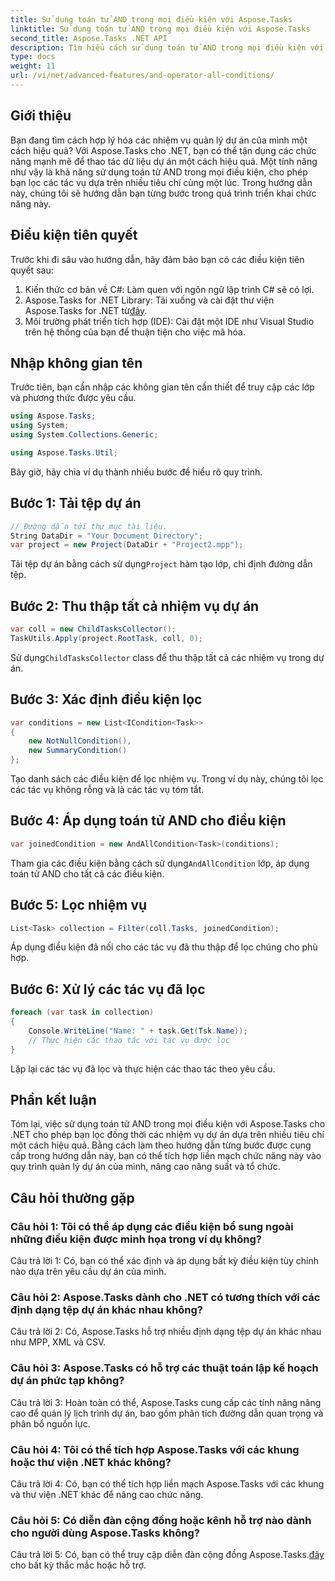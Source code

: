 ```yaml
---
title: Sử dụng toán tử AND trong mọi điều kiện với Aspose.Tasks
linktitle: Sử dụng toán tử AND trong mọi điều kiện với Aspose.Tasks
second_title: Aspose.Tasks .NET API
description: Tìm hiểu cách sử dụng toán tử AND trong mọi điều kiện với Aspose.Tasks dành cho .NET để lọc các tác vụ dự án một cách hiệu quả.
type: docs
weight: 11
url: /vi/net/advanced-features/and-operator-all-conditions/
---
```

## Giới thiệu

Bạn đang tìm cách hợp lý hóa các nhiệm vụ quản lý dự án của mình một cách hiệu quả? Với Aspose.Tasks cho .NET, bạn có thể tận dụng các chức năng mạnh mẽ để thao tác dữ liệu dự án một cách hiệu quả. Một tính năng như vậy là khả năng sử dụng toán tử AND trong mọi điều kiện, cho phép bạn lọc các tác vụ dựa trên nhiều tiêu chí cùng một lúc. Trong hướng dẫn này, chúng tôi sẽ hướng dẫn bạn từng bước trong quá trình triển khai chức năng này.

## Điều kiện tiên quyết

Trước khi đi sâu vào hướng dẫn, hãy đảm bảo bạn có các điều kiện tiên quyết sau:

1. Kiến thức cơ bản về C#: Làm quen với ngôn ngữ lập trình C# sẽ có lợi.
2.  Aspose.Tasks for .NET Library: Tải xuống và cài đặt thư viện Aspose.Tasks for .NET từ[đây](https://releases.aspose.com/tasks/net/).
3. Môi trường phát triển tích hợp (IDE): Cài đặt một IDE như Visual Studio trên hệ thống của bạn để thuận tiện cho việc mã hóa.

## Nhập không gian tên

Trước tiên, bạn cần nhập các không gian tên cần thiết để truy cập các lớp và phương thức được yêu cầu.

```csharp
using Aspose.Tasks;
using System;
using System.Collections.Generic;

using Aspose.Tasks.Util;

```

Bây giờ, hãy chia ví dụ thành nhiều bước để hiểu rõ quy trình.

## Bước 1: Tải tệp dự án

```csharp
// Đường dẫn tới thư mục tài liệu.
String DataDir = "Your Document Directory";
var project = new Project(DataDir + "Project2.mpp");
```

 Tải tệp dự án bằng cách sử dụng`Project` hàm tạo lớp, chỉ định đường dẫn tệp.

## Bước 2: Thu thập tất cả nhiệm vụ dự án

```csharp
var coll = new ChildTasksCollector();
TaskUtils.Apply(project.RootTask, coll, 0);
```

 Sử dụng`ChildTasksCollector` class để thu thập tất cả các nhiệm vụ trong dự án.

## Bước 3: Xác định điều kiện lọc

```csharp
var conditions = new List<ICondition<Task>>
{
    new NotNullCondition(),
    new SummaryCondition()
};
```

Tạo danh sách các điều kiện để lọc nhiệm vụ. Trong ví dụ này, chúng tôi lọc các tác vụ không rỗng và là các tác vụ tóm tắt.

## Bước 4: Áp dụng toán tử AND cho điều kiện

```csharp
var joinedCondition = new AndAllCondition<Task>(conditions);
```

 Tham gia các điều kiện bằng cách sử dụng`AndAllCondition` lớp, áp dụng toán tử AND cho tất cả các điều kiện.

## Bước 5: Lọc nhiệm vụ

```csharp
List<Task> collection = Filter(coll.Tasks, joinedCondition);
```

Áp dụng điều kiện đã nối cho các tác vụ đã thu thập để lọc chúng cho phù hợp.

## Bước 6: Xử lý các tác vụ đã lọc

```csharp
foreach (var task in collection)
{
    Console.WriteLine("Name: " + task.Get(Tsk.Name));
    // Thực hiện các thao tác với tác vụ được lọc
}
```

Lặp lại các tác vụ đã lọc và thực hiện các thao tác theo yêu cầu.

## Phần kết luận

Tóm lại, việc sử dụng toán tử AND trong mọi điều kiện với Aspose.Tasks cho .NET cho phép bạn lọc đồng thời các nhiệm vụ dự án dựa trên nhiều tiêu chí một cách hiệu quả. Bằng cách làm theo hướng dẫn từng bước được cung cấp trong hướng dẫn này, bạn có thể tích hợp liền mạch chức năng này vào quy trình quản lý dự án của mình, nâng cao năng suất và tổ chức.

## Câu hỏi thường gặp

### Câu hỏi 1: Tôi có thể áp dụng các điều kiện bổ sung ngoài những điều kiện được minh họa trong ví dụ không?

Câu trả lời 1: Có, bạn có thể xác định và áp dụng bất kỳ điều kiện tùy chỉnh nào dựa trên yêu cầu dự án của mình.

### Câu hỏi 2: Aspose.Tasks dành cho .NET có tương thích với các định dạng tệp dự án khác nhau không?

Câu trả lời 2: Có, Aspose.Tasks hỗ trợ nhiều định dạng tệp dự án khác nhau như MPP, XML và CSV.

### Câu hỏi 3: Aspose.Tasks có hỗ trợ các thuật toán lập kế hoạch dự án phức tạp không?

Câu trả lời 3: Hoàn toàn có thể, Aspose.Tasks cung cấp các tính năng nâng cao để quản lý lịch trình dự án, bao gồm phân tích đường dẫn quan trọng và phân bổ nguồn lực.

### Câu hỏi 4: Tôi có thể tích hợp Aspose.Tasks với các khung hoặc thư viện .NET khác không?

Câu trả lời 4: Có, bạn có thể tích hợp liền mạch Aspose.Tasks với các khung và thư viện .NET khác để nâng cao chức năng.

### Câu hỏi 5: Có diễn đàn cộng đồng hoặc kênh hỗ trợ nào dành cho người dùng Aspose.Tasks không?

 Câu trả lời 5: Có, bạn có thể truy cập diễn đàn cộng đồng Aspose.Tasks.[đây](https://forum.aspose.com/c/tasks/15) cho bất kỳ thắc mắc hoặc hỗ trợ.